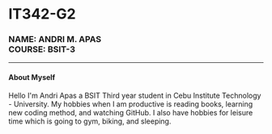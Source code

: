 # IT342-G2

<h3>NAME: ANDRI M. APAS<br>
COURSE: BSIT-3<br></h3>

------------------------------------------------------
<h4>About Myself</h4>
<p>Hello I'm Andri Apas a BSIT Third year student in Cebu Institute Technology - University.
My hobbies when I am productive is reading books, learning new coding method, and 
watching GitHub. I also have hobbies for leisure time which is going to gym, biking, and 
sleeping.</p>


